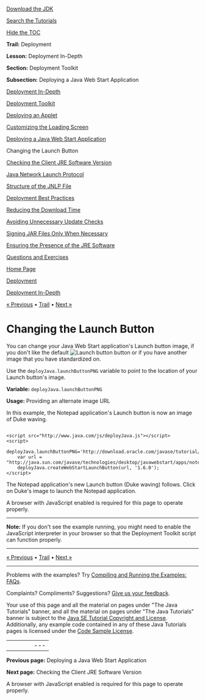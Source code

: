 [Download
the JDK](http://java.sun.com/javase/6/download.jsp)
  
[Search the
Tutorials](../../search.html)
  
[Hide the TOC](javascript:toggleLeft())

**Trail:** Deployment
  
**Lesson:** Deployment In-Depth
  
**Section:** Deployment Toolkit
  
**Subsection:** Deploying a Java Web Start Application

[Deployment In-Depth](index.html)

[Deployment Toolkit](depltoolkit_index.html)

[Deploying an Applet](runAppletFunction.html)

[Customizing the Loading Screen](customizeLoadingScreen.html)

[Deploying a Java Web Start Application](createWebStartLaunchButtonFunction.html)

Changing the Launch Button

[Checking the Client JRE Software Version](jreVersionCheck.html)

[Java Network Launch Protocol](jnlp.html)

[Structure of the JNLP File](jnlpFileSyntax.html)

[Deployment Best Practices](bestPractices.html)

[Reducing the Download Time](reducingDownloadTime.html)

[Avoiding Unnecessary Update Checks](avoidingUnnecessaryUpdateChecks.html)

[Signing JAR Files Only When Necessary](signing.html)

[Ensuring the Presence of the JRE Software](ensuringJRE.html)

[Questions and Exercises](QandE/questions.html)

[Home Page](../../index.html)
>
[Deployment](../index.html)
>
[Deployment In-Depth](index.html)

[« Previous](createWebStartLaunchButtonFunction.html) • [Trail](../TOC.html) • [Next »](jreVersionCheck.html)

# Changing the Launch Button

You can change your Java Web Start application's Launch button image, if you don't like the default
![Launch button](http://java.sun.com/products/jfc/tsc/articles/swing2d/webstart.png)
button or if you
have another image that you have standardized on.

Use the `deployJava.launchButtonPNG` variable to point to the location
of your Launch button's image.

**Variable:** `deployJava.launchButtonPNG`

**Usage:** Providing an alternate image URL

In this example, the Notepad application's
Launch button is now an image of Duke waving.

```
		
<script src="http://www.java.com/js/deployJava.js"></script>
<script>
    deployJava.launchButtonPNG='http://download.oracle.com/javase/tutorial/images/DukeWave.gif';
    var url = "http://java.sun.com/javase/technologies/desktop/javawebstart/apps/notepad.jnlp";
    deployJava.createWebStartLaunchButton(url, '1.6.0');
</script>

```

The Notepad application's new Launch button (Duke waving) follows.
Click on Duke's image to launch the Notepad application.



A browser with JavaScript enabled is required for this page to operate properly.

---

**Note:** If you don't see the example running, you might need to enable the JavaScript interpreter in your browser so that the Deployment Toolkit script can function properly.

---

[« Previous](createWebStartLaunchButtonFunction.html)
•
[Trail](../TOC.html)
•
[Next »](jreVersionCheck.html)

---

Problems with the examples? Try [Compiling and Running
the Examples: FAQs](../../information/run-examples.html).
  
Complaints? Compliments? Suggestions? [Give
us your feedback](http://download.oracle.com/javase/feedback.html).

Your use of this page and all the material on pages under "The Java Tutorials" banner,
and all the material on pages under "The Java Tutorials" banner is subject to the [Java SE Tutorial Copyright
and License](../../information/license.html).
Additionally, any example code contained in any of these Java
Tutorials pages is licensed under the
[Code
Sample License](http://developers.sun.com/license/berkeley_license.html).

|  |  |  |  |  |
| --- | --- | --- | --- | --- |
| |  |  | | --- | --- | | duke image | Oracle logo | | [About Oracle](http://www.oracle.com/us/corporate/index.html) | [Oracle Technology Network](http://www.oracle.com/technology/index.html) | [Terms of Service](https://www.samplecode.oracle.com/servlets/CompulsoryClickThrough?type=TermsOfService) | Copyright © 1995, 2011 Oracle and/or its affiliates. All rights reserved. |

**Previous page:** Deploying a Java Web Start Application
  
**Next page:** Checking the Client JRE Software Version




A browser with JavaScript enabled is required for this page to operate properly.